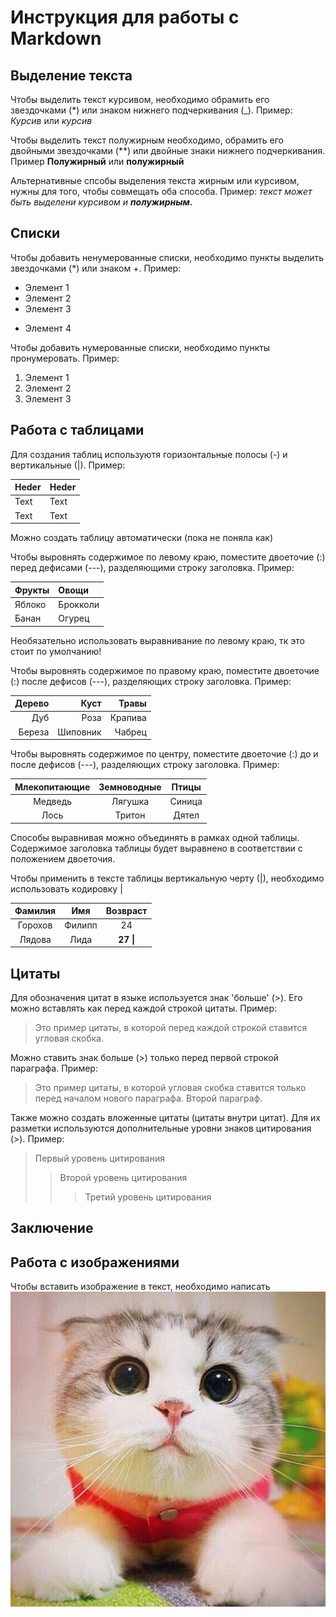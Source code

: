 # Инструкция для работы с Markdown

## Выделение текста
Чтобы выделить текст курсивом, необходимо обрамить его звездочками (*) или знаком нижнего подчеркивания (_). Пример: *Курсив* или _курсив_


Чтобы выделить текст полужирным необходимо, обрамить его двойными звездочками (**) или двойные знаки нижнего подчеркивания. Пример **Полужирный** или __полужирный__

Альтернативные спсобы выделения текста жирным или курсивом, нужны для того, чтобы совмещать оба способа. Пример: _текст может быть выделени курсивом и **полужирным.**_

## Списки

Чтобы добавить ненумерованные списки, необходимо пункты выделить звездочками (*) или знаком +. Пример:
* Элемент 1
* Элемент 2
* Элемент 3
+ Элемент 4

Чтобы добавить нумерованные списки, необходимо пункты пронумеровать. Пример:

1. Элемент 1
2. Элемент 2
3. Элемент 3

## Работа с таблицами

Для создания таблиц используютя горизонтальные полосы (-) и вертикальные (|). Пример:

| Heder | Heder |
| ------|-------|
| Text  | Text  |
| Text  | Text  |

Можно создать таблицу автоматически (пока не поняла как)

Чтобы выровнять содержимое по левому краю, поместите двоеточие (:) перед дефисами (---), разделяющими строку заголовка. Пример:

| Фрукты | Овощи |
|:-------|:------|
| Яблоко | Брокколи |
| Банан | Огурец |

Необязательно использовать выравнивание по левому краю, тк это стоит по умолчанию!

Чтобы выровнять содержимое по правому краю, поместите двоеточие (:) после дефисов (---), разделяющих строку заголовка. Пример:

| Дерево | Куст | Травы |
|-------:|------:|------:|
| Дуб | Роза | Крапива |
| Береза | Шиповник | Чабрец |

Чтобы выровнять содержимое по центру, поместите двоеточие (:) до и после дефисов (---), разделяющих строку заголовка. Пример:

| Млекопитающие | Земноводные | Птицы |
|:-------:|:------:|:------:|
| Медведь | Лягушка | Синица |
| Лось | Тритон | Дятел |

Способы выравнивая можно объединять в рамках одной таблицы. 
Содержимое заголовка таблицы будет выравнено в соответствии с положением двоеточия.

Чтобы применить в тексте таблицы вертикальную черту (|), необходимо использовать кодировку &#124;

| Фамилия | Имя | Возвраст |
|:-------:|:------:|:------:|
| Горохов | Филипп | 24 |
| Лядова | Лида | **27 &#124;**| (пример)

## Цитаты

Для обозначения цитат в языке используется знак 'больше' (>). Его можно вставлять как перед каждой строкой цитаты. Пример:

>Это пример цитаты,
>в которой перед каждой строкой
>ставится угловая скобка.

Можно ставить знак больше (>) только перед первой строкой параграфа. Пример:

>Это пример цитаты,
в которой угловая скобка
ставится только перед началом нового параграфа.
>Второй параграф.

Также можно создать вложенные цитаты (цитаты внутри цитат). Для их разметки используются дополнительные уровни знаков цитирования (>). Пример:

> Первый уровень цитирования
>> Второй уровень цитирования
>>> Третий уровень цитирования

## Заключение

## Работа с изображениями

Чтобы вставить изображение в текст, необходимо написать ![Привет, это котик](chat_avatar-136.jpg)